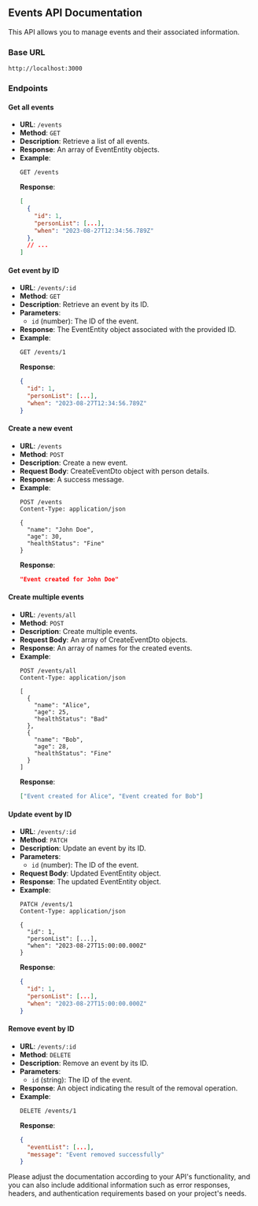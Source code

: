 ## Events API Documentation

This API allows you to manage events and their associated information.

### Base URL

`http://localhost:3000`

### Endpoints

#### Get all events

- **URL**: `/events`
- **Method**: `GET`
- **Description**: Retrieve a list of all events.
- **Response**: An array of EventEntity objects.
- **Example**:
  ```http
  GET /events
  ```
  **Response**:
  ```json
  [
    {
      "id": 1,
      "personList": [...],
      "when": "2023-08-27T12:34:56.789Z"
    },
    // ...
  ]
  ```

#### Get event by ID

- **URL**: `/events/:id`
- **Method**: `GET`
- **Description**: Retrieve an event by its ID.
- **Parameters**:
  - `id` (number): The ID of the event.
- **Response**: The EventEntity object associated with the provided ID.
- **Example**:
  ```http
  GET /events/1
  ```
  **Response**:
  ```json
  {
    "id": 1,
    "personList": [...],
    "when": "2023-08-27T12:34:56.789Z"
  }
  ```

#### Create a new event

- **URL**: `/events`
- **Method**: `POST`
- **Description**: Create a new event.
- **Request Body**: CreateEventDto object with person details.
- **Response**: A success message.
- **Example**:
  ```http
  POST /events
  Content-Type: application/json

  {
    "name": "John Doe",
    "age": 30,
    "healthStatus": "Fine"
  }
  ```
  **Response**:
  ```json
  "Event created for John Doe"
  ```

#### Create multiple events

- **URL**: `/events/all`
- **Method**: `POST`
- **Description**: Create multiple events.
- **Request Body**: An array of CreateEventDto objects.
- **Response**: An array of names for the created events.
- **Example**:
  ```http
  POST /events/all
  Content-Type: application/json

  [
    {
      "name": "Alice",
      "age": 25,
      "healthStatus": "Bad"
    },
    {
      "name": "Bob",
      "age": 28,
      "healthStatus": "Fine"
    }
  ]
  ```
  **Response**:
  ```json
  ["Event created for Alice", "Event created for Bob"]
  ```

#### Update event by ID

- **URL**: `/events/:id`
- **Method**: `PATCH`
- **Description**: Update an event by its ID.
- **Parameters**:
  - `id` (number): The ID of the event.
- **Request Body**: Updated EventEntity object.
- **Response**: The updated EventEntity object.
- **Example**:
  ```http
  PATCH /events/1
  Content-Type: application/json

  {
    "id": 1,
    "personList": [...],
    "when": "2023-08-27T15:00:00.000Z"
  }
  ```
  **Response**:
  ```json
  {
    "id": 1,
    "personList": [...],
    "when": "2023-08-27T15:00:00.000Z"
  }
  ```

#### Remove event by ID

- **URL**: `/events/:id`
- **Method**: `DELETE`
- **Description**: Remove an event by its ID.
- **Parameters**:
  - `id` (string): The ID of the event.
- **Response**: An object indicating the result of the removal operation.
- **Example**:
  ```http
  DELETE /events/1
  ```
  **Response**:
  ```json
  {
    "eventList": [...],
    "message": "Event removed successfully"
  }
  ```

Please adjust the documentation according to your API's functionality, and you can also include additional information such as error responses, headers, and authentication requirements based on your project's needs.

